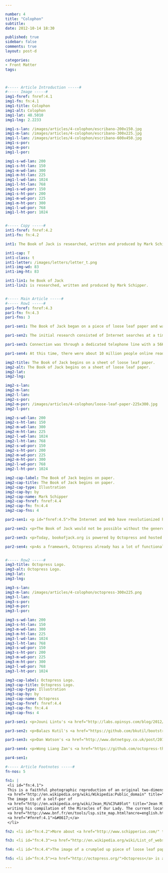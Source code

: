 ```yaml
---

number: 4
title: "Colophon"
subtitle: 
date: 2012-10-14 18:30

published: true
sidebar: false
comments: true
layout: post-d

categories:
- Front Matter
tags:



#----- Article Introduction -----#
#----- Image -----#
img1-fnref: fnref:4.1
img1-fn: fn:4.1
img1-title: Colophon
img1-alt: Colophon
img1-lat: 48.5010
img1-lng: 2.2233

img1-s-lan: /images/articles/4-colophon/escribano-200x150.jpg
img1-m-lan: /images/articles/4-colophon/escribano-300x225.jpg
img1-l-lan: /images/articles/4-colophon/escribano-600x450.jpg
img1-s-por:
img1-m-por:	
img1-l-por:

img1-s-wd-lan: 200
img1-s-ht-lan: 150
img1-m-wd-lan: 300
img1-m-ht-lan: 225
img1-l-wd-lan: 1024
img1-l-ht-lan: 768
img1-s-wd-por: 150
img1-s-ht-por: 200
img1-m-wd-por: 225
img1-m-ht-por: 300
img1-l-wd-por: 768
img1-l-ht-por: 1024


#----- Copy -----#
int1-fnref: fnref:4.2
int1-fn: fn:4.2

int1: The Book of Jack is researched, written and produced by Mark Schipper.

int1-cap: T
int1-class: t
int1-letter: /images/letters/letter_t.png
int1-img-wd: 83
int1-img-ht: 83

int1-lin1: he Book of Jack
int1-lin2: is researched, written and produced by Mark Schipper.


#----- Main Article -----#
#----- Row1 -----#
par1-fnref: fnref:4.3
par1-fn: fn:4.3
par1-fns: 3

par1-sen1: The Book of Jack began on a piece of loose leaf paper and was initially conceived to be a ‘Coffee Table’ book, filled with imagery and supporting text.

par1-sen2: The initial research consisted of Internet searches at a time (back in 1994) when the Web was still in its infancy.

par1-sen3: Connection was through a dedicated telephone line with a 56K dial-up modem, providing speeds no faster than 56 kbits/sec.

par1-sen4: At this time, there were about 10 million people online reading through about 10,000 websites worldwide!

img2-title: The Book of Jack begins on a sheet of loose leaf paper.
img2-alt: The Book of Jack begins on a sheet of loose leaf paper.
img2-lat:
img2-lng:

img2-s-lan:
img2-m-lan: 
img2-l-lan:
img2-s-por:
img2-m-por: /images/articles/4-colophon/loose-leaf-paper-225x300.jpg
img2-l-por:

img2-s-wd-lan: 200
img2-s-ht-lan: 150
img2-m-wd-lan: 300
img2-m-ht-lan: 225
img2-l-wd-lan: 1024
img2-l-ht-lan: 768
img2-s-wd-por: 150
img2-s-ht-por: 200
img2-m-wd-por: 225
img2-m-ht-por: 300
img2-l-wd-por: 768
img2-l-ht-por: 1024

img2-cap-label: The Book of Jack begins on paper.
img2-cap-title: The Book of Jack begins on paper.
img2-cap-type: Illustration
img2-cap-by: by
img2-cap-name: Mark Schipper
img2-cap-fnref: fnref:4.4
img2-cap-fn: fn:4.4
img2-cap-fns: 4

par2-sen1: <p id="fnref:4.5">The Internet and Web have revolutionized how information is shared.</p>

par2-sen2: <p>The Book of Jack would not be possible without the generosity of a large number of people.</p>

par2-sen3: <p>Today, bookofjack.org is powered by Octopress and hosted by Heroku.<sup class="footnote"><a href="#fn:4.5">5</a></sup></p>

par2-sen4: <p>As a framework, Octopress already has a lot of functionality out-of-the-box, so I didn't have to build everything from scratch, but I have added a number of customizations.</p>


#----- Row2 -----#
img3-title: Octopress Logo.
img3-alt: Octopress Logo.
img3-lat:
img3-lng:

img3-s-lan:
img3-m-lan: /images/articles/4-colophon/octopress-300x225.png
img3-l-lan:
img3-s-por:
img3-m-por: 
img3-l-por:

img3-s-wd-lan: 200
img3-s-ht-lan: 150
img3-m-wd-lan: 300
img3-m-ht-lan: 225
img3-l-wd-lan: 1024
img3-l-ht-lan: 768
img3-s-wd-por: 150
img3-s-ht-por: 200
img3-m-wd-por: 225
img3-m-ht-por: 300
img3-l-wd-por: 768
img3-l-ht-por: 1024

img3-cap-label: Octopress Logo.
img3-cap-title: Octopress Logo.
img3-cap-type: Illustration
img3-cap-by: by
img3-cap-name: Octopress
img3-cap-fnref: fnref:4.4
img3-cap-fn: fn:4.4
img3-cap-fns: 4

par3-sen1: <p>Jouni Lintu's <a href="http://labs.opinsys.com/blog/2012/11/02/hello-labs-and-how-to-use-livereload-with-octopress/">Notify</a> plugin is used to automatically reload these pages as I am writing them, saving me a few keystrokes and some time.</p>

par3-sen2: <p>Balazs Kutil's <a href="https://github.com/bkutil/bootstrap-theme">Twitter Bootstrap</a> theme is used for layout and styling.</p>

par3-sen3: <p>Dan Watson's <a href="http://www.dotnetguy.co.uk/post/2012/06/25/octopress-category-list-plugin/">Category List</a> plugin is used to create the 'Table of Contents'.</p><p>I created a tag list plugin to create the 'Related Articles' feature.</p>

par3-sen4: <p>Wong Liang Zan's <a href="https://github.com/octopress-themes/popular-posts">Popular Posts</a> plugin is used to generate the 'Popular Articles'.</p>

par4-sen1: 

#----- Article Footnotes -----#
fn-nos: 5

fn1: |
 <li id="fn:4.1">
 This is a faithful photographic reproduction of an original two-dimensional work of art. Both the work of art and the photograph are in the 
 <a href="http://en.wikipedia.org/wiki/Wikipedia:Public_domain" title="Public Domain">public domain</a>. 
 The image is of a self-por of 
 <a href="http://en.wikipedia.org/wiki/Jean_Mi%C3%A9lot" title="Jean Miélot">Jean Miélot</a> 
 writing his compilation of the Miracles of Our Lady. The current location of this work of art is the 
 <a href="http://www.bnf.fr/en/tools/lsp.site_map.html?ancre=english.htm" title="Bibliothèque Nationale de France">Bibliothèque Nationale de France</a>. 
 <a href="#fnref:4.1">&#8617;</a>
 </li>

fn2: <li id="fn:4.2">More about <a href="http://www.schipperius.com/" title="schipperius">schipperius</a>. <a href="#fnref:4.2">&#8617;</a></li>

fn3: <li id="fn:4.3"><a href="http://en.wikipedia.org/wiki/List_of_websites_founded_before_1995" title="Websites Before 1995">Websites Before 1995</a>. <a href="#fnref:4.3">&#8617;</a></li>

fn4: <li id="fn:4.4">The image of a crumpled up piece of loose leaf paper is from <a href="http://cliffski.deviantart.com/art/Crumpled-Looseleaf-Paper-105822312">Tyler White</a>. The text is an approximate reproduction of the original scribbled notes I made on that fateful day in '94. <a href="#fnref:4.4">&#8617;</a></li>

fn5: <li id="fn:4.5"><a href="http://octopress.org/">Octopress</a> is a blogging framework designed by Brandon Mathis. <a href= "http://www.heroku.com/">Heroku</a> is a cloud platform as a service (PaaS). <a href="#fnref:4.5">&#8617;</a></li>

---
```

